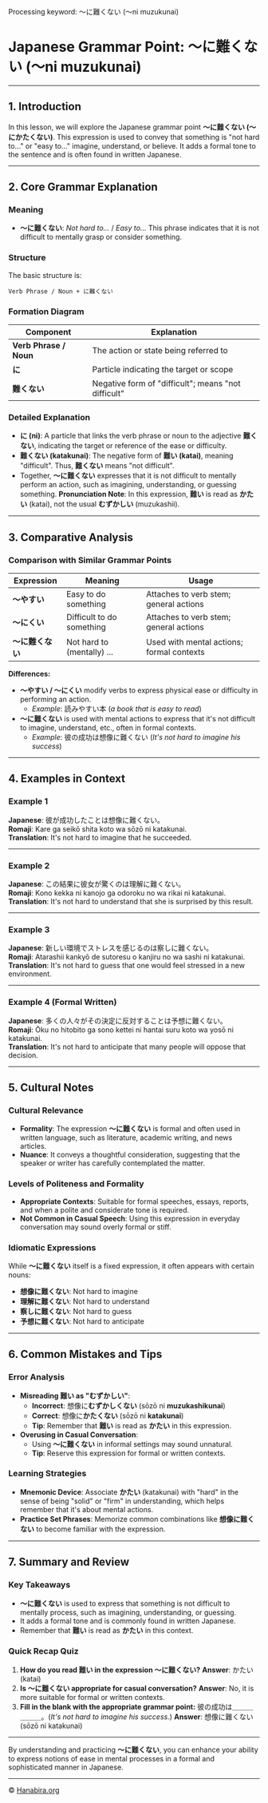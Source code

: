 Processing keyword: ～に難くない (～ni muzukunai)
# Japanese Grammar Point: ～に難くない (～ni muzukunai)

---
## 1. Introduction
In this lesson, we will explore the Japanese grammar point **～に難くない (～にかたくない)**. This expression is used to convey that something is "not hard to..." or "easy to..." imagine, understand, or believe. It adds a formal tone to the sentence and is often found in written Japanese.

---
## 2. Core Grammar Explanation
### Meaning
- **～に難くない**: *Not hard to...* / *Easy to...*
This phrase indicates that it is not difficult to mentally grasp or consider something.
### Structure
The basic structure is:
```plaintext
Verb Phrase / Noun + に難くない
```
### Formation Diagram
| **Component**          | **Explanation**                                      |
|------------------------|------------------------------------------------------|
| **Verb Phrase / Noun** | The action or state being referred to                |
| **に**                 | Particle indicating the target or scope              |
| **難くない**           | Negative form of "difficult"; means "not difficult"  |
### Detailed Explanation
- **に (ni)**: A particle that links the verb phrase or noun to the adjective **難くない**, indicating the target or reference of the ease or difficulty.
- **難くない (katakunai)**: The negative form of **難い (katai)**, meaning "difficult". Thus, **難くない** means "not difficult".
- Together, **～に難くない** expresses that it is not difficult to mentally perform an action, such as imagining, understanding, or guessing something.
**Pronunciation Note**: In this expression, **難い** is read as **かたい** (katai), not the usual **むずかしい** (muzukashii).
---
## 3. Comparative Analysis
### Comparison with Similar Grammar Points
| **Expression**    | **Meaning**                | **Usage**                                 |
|-------------------|----------------------------|-------------------------------------------|
| **～やすい**       | Easy to do something       | Attaches to verb stem; general actions    |
| **～にくい**       | Difficult to do something  | Attaches to verb stem; general actions    |
| **～に難くない**   | Not hard to (mentally) ... | Used with mental actions; formal contexts |
**Differences:**
- **～やすい / ～にくい** modify verbs to express physical ease or difficulty in performing an action.
  - *Example*: 読みやすい本 (*a book that is easy to read*)
- **～に難くない** is used with mental actions to express that it's not difficult to imagine, understand, etc., often in formal contexts.
  - *Example*: 彼の成功は想像に難くない (*It's not hard to imagine his success*)
---
## 4. Examples in Context
### Example 1
**Japanese**: 彼が成功したことは想像に難くない。  
**Romaji**: Kare ga seikō shita koto wa sōzō ni katakunai.  
**Translation**: It's not hard to imagine that he succeeded.

---
### Example 2
**Japanese**: この結果に彼女が驚くのは理解に難くない。  
**Romaji**: Kono kekka ni kanojo ga odoroku no wa rikai ni katakunai.  
**Translation**: It's not hard to understand that she is surprised by this result.

---
### Example 3
**Japanese**: 新しい環境でストレスを感じるのは察しに難くない。  
**Romaji**: Atarashii kankyō de sutoresu o kanjiru no wa sashi ni katakunai.  
**Translation**: It's not hard to guess that one would feel stressed in a new environment.

---
### Example 4 (Formal Written)
**Japanese**: 多くの人々がその決定に反対することは予想に難くない。  
**Romaji**: Ōku no hitobito ga sono kettei ni hantai suru koto wa yosō ni katakunai.  
**Translation**: It's not hard to anticipate that many people will oppose that decision.

---
## 5. Cultural Notes
### Cultural Relevance
- **Formality**: The expression **～に難くない** is formal and often used in written language, such as literature, academic writing, and news articles.
- **Nuance**: It conveys a thoughtful consideration, suggesting that the speaker or writer has carefully contemplated the matter.
### Levels of Politeness and Formality
- **Appropriate Contexts**: Suitable for formal speeches, essays, reports, and when a polite and considerate tone is required.
- **Not Common in Casual Speech**: Using this expression in everyday conversation may sound overly formal or stiff.
### Idiomatic Expressions
While **～に難くない** itself is a fixed expression, it often appears with certain nouns:
- **想像に難くない**: Not hard to imagine
- **理解に難くない**: Not hard to understand
- **察しに難くない**: Not hard to guess
- **予想に難くない**: Not hard to anticipate
---
## 6. Common Mistakes and Tips
### Error Analysis
- **Misreading 難い as "むずかしい"**:
  - **Incorrect**: 想像に**むずかしくない** (sōzō ni **muzukashikunai**)
  - **Correct**: 想像に**かたくない** (sōzō ni **katakunai**)
  - **Tip**: Remember that **難い** is read as **かたい** in this expression.
- **Overusing in Casual Conversation**:
  - Using **～に難くない** in informal settings may sound unnatural.
  - **Tip**: Reserve this expression for formal or written contexts.
### Learning Strategies
- **Mnemonic Device**: Associate **かたい** (katakunai) with "hard" in the sense of being "solid" or "firm" in understanding, which helps remember that it's about mental actions.
- **Practice Set Phrases**: Memorize common combinations like **想像に難くない** to become familiar with the expression.
---
## 7. Summary and Review
### Key Takeaways
- **～に難くない** is used to express that something is not difficult to mentally process, such as imagining, understanding, or guessing.
- It adds a formal tone and is commonly found in written Japanese.
- Remember that **難い** is read as **かたい** in this context.
### Quick Recap Quiz
1. **How do you read 難い in the expression ～に難くない?**
   **Answer**: かたい (katai)
2. **Is ～に難くない appropriate for casual conversation?**
   **Answer**: No, it is more suitable for formal or written contexts.
3. **Fill in the blank with the appropriate grammar point:**
   彼の成功は＿＿＿＿＿＿。(*It's not hard to imagine his success.*)
   **Answer**: 想像に難くない (sōzō ni katakunai)
---
By understanding and practicing **～に難くない**, you can enhance your ability to express notions of ease in mental processes in a formal and sophisticated manner in Japanese.


---

© [Hanabira.org](https://hanabira.org)
